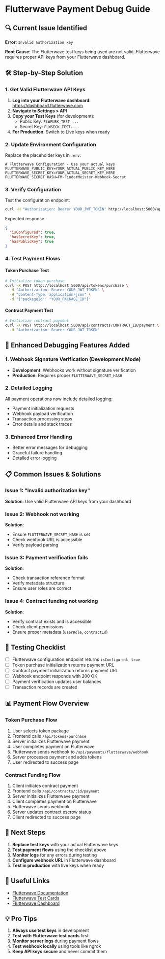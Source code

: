 # Flutterwave Payment Debug Guide

## 🔍 Current Issue Identified

**Error**: `Invalid authorization key`

**Root Cause**: The Flutterwave test keys being used are not valid. Flutterwave requires proper API keys from your Flutterwave dashboard.

## 🛠️ Step-by-Step Solution

### 1. Get Valid Flutterwave API Keys

1. **Log into your Flutterwave dashboard**: https://dashboard.flutterwave.com
2. **Navigate to Settings > API**
3. **Copy your Test Keys** (for development):
   - Public Key: `FLWPUBK_TEST-...`
   - Secret Key: `FLWSECK_TEST-...`
4. **For Production**: Switch to Live keys when ready

### 2. Update Environment Configuration

Replace the placeholder keys in `.env`:

```env
# Flutterwave Configuration - Use your actual keys
FLUTTERWAVE_PUBLIC_KEY=YOUR_ACTUAL_PUBLIC_KEY_HERE
FLUTTERWAVE_SECRET_KEY=YOUR_ACTUAL_SECRET_KEY_HERE
FLUTTERWAVE_SECRET_HASH=FM-FinderMeister-Webhook-Secret
```

### 3. Verify Configuration

Test the configuration endpoint:
```bash
curl -H "Authorization: Bearer YOUR_JWT_TOKEN" http://localhost:5000/api/payments/flutterwave/config
```

Expected response:
```json
{
  "isConfigured": true,
  "hasSecretKey": true,
  "hasPublicKey": true
}
```

### 4. Test Payment Flows

#### Token Purchase Test
```bash
# Initialize token purchase
curl -X POST http://localhost:5000/api/tokens/purchase \
  -H "Authorization: Bearer YOUR_JWT_TOKEN" \
  -H "Content-Type: application/json" \
  -d '{"packageId": "YOUR_PACKAGE_ID"}'
```

#### Contract Payment Test
```bash
# Initialize contract payment
curl -X POST http://localhost:5000/api/contracts/CONTRACT_ID/payment \
  -H "Authorization: Bearer YOUR_JWT_TOKEN"
```

## 🔧 Enhanced Debugging Features Added

### 1. Webhook Signature Verification (Development Mode)
- **Development**: Webhooks work without signature verification
- **Production**: Requires proper `FLUTTERWAVE_SECRET_HASH`

### 2. Detailed Logging
All payment operations now include detailed logging:
- Payment initialization requests
- Webhook payload verification
- Transaction processing steps
- Error details and stack traces

### 3. Enhanced Error Handling
- Better error messages for debugging
- Graceful failure handling
- Detailed error logging

## 📋 Common Issues & Solutions

### Issue 1: "Invalid authorization key"
**Solution**: Use valid Flutterwave API keys from your dashboard

### Issue 2: Webhook not working
**Solution**: 
- Ensure `FLUTTERWAVE_SECRET_HASH` is set
- Check webhook URL is accessible
- Verify payload parsing

### Issue 3: Payment verification fails
**Solution**:
- Check transaction reference format
- Verify metadata structure
- Ensure user roles are correct

### Issue 4: Contract funding not working
**Solution**:
- Verify contract exists and is accessible
- Check client permissions
- Ensure proper metadata (`userRole`, `contractId`)

## 🧪 Testing Checklist

- [ ] Flutterwave configuration endpoint returns `isConfigured: true`
- [ ] Token purchase initialization returns payment URL
- [ ] Contract payment initialization returns payment URL
- [ ] Webhook endpoint responds with 200 OK
- [ ] Payment verification updates user balances
- [ ] Transaction records are created

## 📊 Payment Flow Overview

### Token Purchase Flow
1. User selects token package
2. Frontend calls `/api/tokens/purchase`
3. Server initializes Flutterwave payment
4. User completes payment on Flutterwave
5. Flutterwave sends webhook to `/api/payments/flutterwave/webhook`
6. Server processes payment and adds tokens
7. User redirected to success page

### Contract Funding Flow
1. Client initiates contract payment
2. Frontend calls `/api/contracts/:id/payment`
3. Server initializes Flutterwave payment
4. Client completes payment on Flutterwave
5. Flutterwave sends webhook
6. Server updates contract escrow status
7. Client redirected to success page

## 🚀 Next Steps

1. **Replace test keys** with your actual Flutterwave keys
2. **Test payment flows** using the checklist above
3. **Monitor logs** for any errors during testing
4. **Configure webhook URL** in Flutterwave dashboard
5. **Test in production** with live keys when ready

## 🔗 Useful Links

- [Flutterwave Documentation](https://developer.flutterwave.com)
- [Flutterwave Test Cards](https://developer.flutterwave.com/docs/testing-and-debugging/test-cards)
- [Flutterwave Dashboard](https://dashboard.flutterwave.com)

## 💡 Pro Tips

1. **Always use test keys** in development
2. **Test with Flutterwave test cards** first
3. **Monitor server logs** during payment flows
4. **Test webhook locally** using tools like ngrok
5. **Keep API keys secure** and never commit them